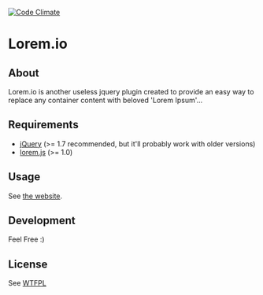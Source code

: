 [![Code Climate](https://codeclimate.com/github/bondarewicz/lorem.png)](https://codeclimate.com/github/bondarewicz/lorem)

# Lorem.io

## About
Lorem.io is another useless jquery plugin created to provide an easy way to replace any container 
content with beloved 'Lorem Ipsum'...

## Requirements
- [jQuery](http://jquery.com/) (>= 1.7 recommended, but it'll probably work with older versions)
- [lorem.js](http://lorem.io/) (>= 1.0)

## Usage

See [the website](http://bondarewicz.github.io/lorem/).

## Development

Feel Free :)


## License
See [WTFPL](http://sam.zoy.org/wtfpl/COPYING)
